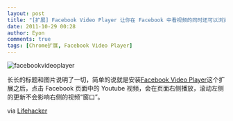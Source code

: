 ```yaml
---
layout: post
title: "[扩展] Facebook Video Player 让你在 Facebook 中看视频的同时还可以浏览其他非友的更新 "
date: 2011-10-29 00:28
author: Eyon
comments: true
tags: [Chrome扩展, Facebook Video Player]
---
```

![](http://img.chromi.org/2011/10/facebookvideoplayer-550x309.jpg "facebookvideoplayer")

长长的标题和图片说明了一切，简单的说就是安装<a href="https://chrome.google.com/webstore/detail/jkfcaefgomacelijlinohbdfiecabhig?hl=en-US" target="_blank">Facebook Video Player</a>这个扩展之后，点击 Facebook 页面中的 Youtube 视频，会在页面右侧播放，滚动左侧的更新不会影响右侧的视频“窗口”。

via <a href="http://lifehacker.com/5854213/facebook-video-player-lets-you-watch-videos-as-you-continue-browsing-your-news-feed" target="_blank">Lifehacker</a>
